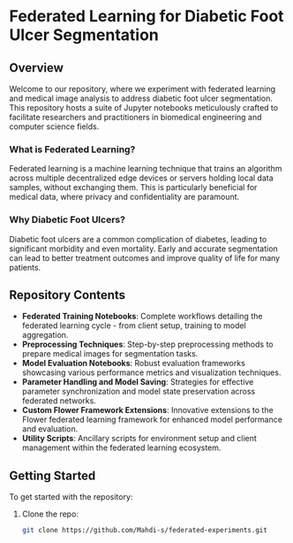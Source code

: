 # Federated Learning for Diabetic Foot Ulcer Segmentation

## Overview
Welcome to our repository, where we experiment with federated learning and medical image analysis to address diabetic foot ulcer segmentation. This repository hosts a suite of Jupyter notebooks meticulously crafted to facilitate researchers and practitioners in biomedical engineering and computer science fields.

### What is Federated Learning?
Federated learning is a machine learning technique that trains an algorithm across multiple decentralized edge devices or servers holding local data samples, without exchanging them. This is particularly beneficial for medical data, where privacy and confidentiality are paramount.

### Why Diabetic Foot Ulcers?
Diabetic foot ulcers are a common complication of diabetes, leading to significant morbidity and even mortality. Early and accurate segmentation can lead to better treatment outcomes and improve quality of life for many patients.

## Repository Contents
- **Federated Training Notebooks**: Complete workflows detailing the federated learning cycle - from client setup, training to model aggregation.
- **Preprocessing Techniques**: Step-by-step preprocessing methods to prepare medical images for segmentation tasks.
- **Model Evaluation Notebooks**: Robust evaluation frameworks showcasing various performance metrics and visualization techniques.
- **Parameter Handling and Model Saving**: Strategies for effective parameter synchronization and model state preservation across federated networks.
- **Custom Flower Framework Extensions**: Innovative extensions to the Flower federated learning framework for enhanced model performance and evaluation.
- **Utility Scripts**: Ancillary scripts for environment setup and client management within the federated learning ecosystem.

## Getting Started
To get started with the repository:
1. Clone the repo:
   ```sh
   git clone https://github.com/Mahdi-s/federated-experiments.git

